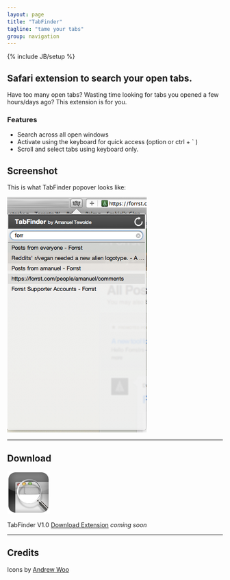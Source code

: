 ```yaml
---
layout: page
title: "TabFinder"
tagline: "tame your tabs"
group: navigation
---
```

{% include JB/setup %}

## Safari extension to search your open tabs.

Have too many open tabs? Wasting time looking for tabs you opened a few hours/days ago? This extension is for you.

### Features
 * Search across all open windows
 * Activate using the keyboard for quick access (option or ctrl + &#96; )
 * Scroll and select tabs using keyboard only.

## Screenshot
This is what TabFinder popover looks like:

![image](original.png)

--- 

## Download
[![image](TabFinderIcon.png)](TabFinder.safariextz)

TabFinder V1.0 [Download Extension](TabFinder.safariextz) *coming soon*

--- 

## Credits

Icons by [Andrew Woo](http://myuniverseisyours.com/)



